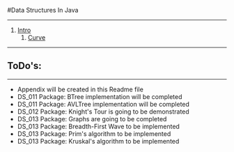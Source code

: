 #Data Structures In Java
************************

1. [Intro](src/ds_001_intro)
	1. [Curve](src/ds_001_intro/Curve.java)

*******

## ToDo's:
*********
- Appendix will be created in this Readme file
- DS_011 Package: BTree implementation will be completed
- DS_011 Package: AVLTree implementation will be completed
- DS_012 Package: Knight's Tour is going to be demonstrated
- DS_013 Package: Graphs are going to be completed
- DS_013 Package: Breadth-First Wave to be implemented
- DS_013 Package: Prim's algorithm to be implemented
- DS_013 Package: Kruskal's algorithm to be implemented